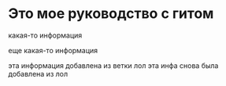 # Это мое руководство с гитом

какая-то информация

еще какая-то информация

эта информация добавлена из ветки лол
эта инфа снова была добавлена из лол